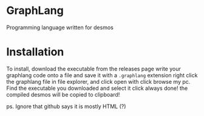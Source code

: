 # GraphLang
Programming language written for desmos

# Installation
To install, download the executable from the releases page
write your graphlang code onto a file and save it with a `.graphlang` extension
right click the graphlang file in file explorer, and click open with
click browse my pc. Find the executable you downloaded and select it
click always
done! 
the compiled desmos will be copied to clipboard!



ps. Ignore that github says it is mostly HTML (?)

